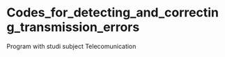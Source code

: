 # Codes_for_detecting_and_correcting_transmission_errors
Program with studi subject Telecomunication
